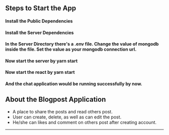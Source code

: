 ## Steps to Start the App

#### Install the Public Dependencies
#### Install the Server Dependencies
#### In the Server Directory there's a .env file. Change the value of mongodb inside the file. Set the value as your mongodb connection url.
#### Now start the server by yarn start
#### Now start the react by yarn start
#### And the chat application would be running successfully by now.

## About the Blogpost Application

- A place to share the posts and read others post.
- User can create, delete, as well as can edit the post.
- He/she can likes and comment on others post after creating account.

---

